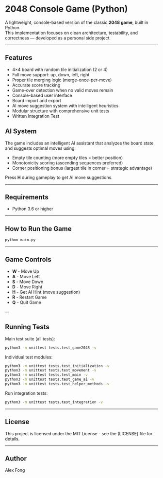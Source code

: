 # 2048 Console Game (Python)

A lightweight, console-based version of the classic **2048 game**, built in Python.  
This implementation focuses on clean architecture, testability, and correctness — developed as a personal side project.

---

## Features
- 4×4 board with random tile initialization (2 or 4)
- Full move support: up, down, left, right
- Proper tile merging logic (merge-once-per-move)
- Accurate score tracking
- Game-over detection when no valid moves remain
- Console-based user interface
- Board import and export
- AI move suggestion system with intelligent heuristics
- Modular structure with comprehensive unit tests
- Written Integration Test


## AI System
The game includes an intelligent AI assistant that analyzes the board state and suggests
optimal moves using:
- Empty tile counting (more empty tiles = better position)
- Monotonicity scoring (ascending sequences preferred)
- Corner positioning bonus (largest tile in corner = strategic advantage)

Press **H** during gameplay to get AI move suggestions.

---

## Requirements
- Python 3.6 or higher

---

## How to Run the Game

```bash
python main.py
```

---

## Game Controls
- **W** - Move Up
- **A** - Move Left
- **S** - Move Down
- **D** - Move Right
- **H** - Get AI Hint (move suggestion)
- **R** - Restart Game
- **Q** - Quit Game

--

## Running Tests

Main test suite (all tests):

```bash
python3 -m unittest tests.test_game2048 -v
```

Individual test modules:

```bash
python3 -m unittest tests.test_initialization -v
python3 -m unittest tests.test_movement -v
python3 -m unittest tests.test_main -v
python3 -m unittest tests.test_game_ai -v
python3 -m unittest tests.test_helper_methods -v
```

Run integration tests:
```bash
python3 -m unittest tests.test_integration -v
```

---

## License

This project is licensed under the MIT License - see the (LICENSE) file for details.

---

## Author
Alex Fong